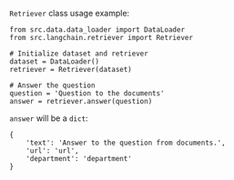 `Retriever` class usage example:
```
from src.data.data_loader import DataLoader
from src.langchain.retriever import Retriever

# Initialize dataset and retriever
dataset = DataLoader()
retriever = Retriever(dataset)

# Answer the question
question = 'Question to the documents'
answer = retriever.answer(question)
```
`answer` will be a `dict`:
```
{
    'text': 'Answer to the question from documents.',
    'url': 'url',
    'department': 'department'
}
```

